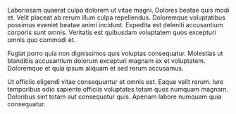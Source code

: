 Laboriosam quaerat culpa dolorem ut vitae magni. Dolores beatae quis modi et. Velit placeat ab rerum illum culpa repellendus. Doloremque voluptatibus possimus eveniet beatae animi incidunt. Expedita est deleniti accusantium corporis sunt omnis. Veritatis est quibusdam voluptatem quos excepturi omnis quo commodi et.
 Fugiat porro quia non dignissimos quis voluptas consequatur. Molestias ut blanditiis accusantium dolorum excepturi magnam ex et voluptatem. Doloremque et quia ipsum aliquam et sed rerum accusamus.
 Ut officiis eligendi vitae consequuntur et omnis est. Eaque velit rerum. Iure temporibus odio sapiente officiis voluptates totam quos numquam magnam. Doloribus sint totam aut consequatur quis. Aperiam labore numquam quia consequatur.